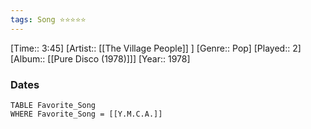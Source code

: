 ```yaml
---
tags: Song ⭐⭐⭐⭐⭐ 
---
```

[Time:: 3:45]
[Artist:: [[The Village People]] ]
[Genre:: Pop]
[Played:: 2]
[Album:: [[Pure Disco (1978)]]]
[Year:: 1978]
### Dates
````dataview
TABLE Favorite_Song
WHERE Favorite_Song = [[Y.M.C.A.]]
````
